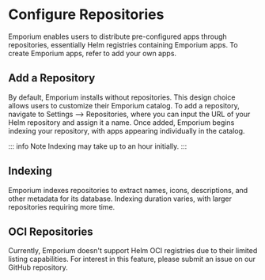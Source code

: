 # Configure Repositories

Emporium enables users to distribute pre-configured apps through repositories, essentially Helm registries containing Emporium apps. To create Emporium apps, refer to add your own apps.

## Add a Repository

By default, Emporium installs without repositories. This design choice allows users to customize their Emporium catalog. To add a repository, navigate to Settings --> Repositories, where you can input the URL of your Helm repository and assign it a name. Once added, Emporium begins indexing your repository, with apps appearing individually in the catalog.

::: info Note
Indexing may take up to an hour initially.
:::

## Indexing

Emporium indexes repositories to extract names, icons, descriptions, and other metadata for its database. Indexing duration varies, with larger repositories requiring more time.

## OCI Repositories

Currently, Emporium doesn't support Helm OCI registries due to their limited listing capabilities. For interest in this feature, please submit an issue on our GitHub repository.
